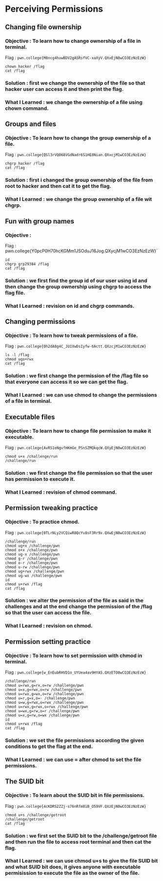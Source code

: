 # Perceiving Permissions


## Changing file ownership

### Objective : To learn how to change ownership of a file in terminal.

Flag : `pwn.college{M8ncg4huwBDV2gASRsfVC-xaXyV.QXxEjN0wCO3EzNzEzW}`

```
chown hacker /flag
cat /flag
```
### Solution : first we change the ownership of the file so that hacker user can access it and then print the flag.

### What I Learned : we change the ownership of a file using chown command.


## Groups and files

### Objective : To learn how to change the group ownership of a file.

Flag : `pwn.college{QSl3rVQ068VGdNadr6S1HE8Nian.QXxcjM1wCO3EzNzEzW}`

```
chgrp hacker /flag
cat /flag
```
### Solution : first i changed the group ownership of the file from root to hacker and then cat it to get the flag.

### What I Learned : we change the group ownership of a file wit chgrp.


## Fun with group names

### Objective : 

Flag : pwn.college{Y0pcP0H70hcKGMm1JSOduJ16Jog.QXycjM1wCO3EzNzEzW}`

```
id
chgrp grp29384 /flag
cat /flag
```
### Solution : we first find the group id of our user using id and then change the group ownership using chgrp to access the flag file.

### What I Learned : revision on id and chgrp commands.


## Changing permissions

### Objective : To learn how to tweak permissions of a file.

Flag : `pwn.college{0h2dA8g4C_JU1VwDsIyfw-6Actt.QXzcjM1wCO3EzNzEzW}`

```
ls -l /flag
chmod ugo+rwx
cat /flag
```
### Solution : we first change the permission of the /flag file so that everyone can access it so we can get the flag.

### What I Learned : we can use chmod to change the permissions of a file in terminal.


## Executable files

### Objective : To learn how to change file permission to make it executable.

Flag : `pwn.college{AvRS1eNgvfHKmGe_PSnSZMQkqcW.QXyEjN0wCO3EzNzEzW}`

```
chmod u+x /challenge/run
/challenge/run
```
### Solution : we first change the file permission so that the user has permission to execute it.

### What I Learned : revision of chmod command.


## Permission tweaking practice

### Objective : To practice chmod.

Flag : `pwn.college{0TLrNLy2VCQiwR8QcYv8sF3Rr9x.QXwEjN0wCO3EzNzEzW}`

```
/challenge/run
chmod ug+x /challenge/pwn
chmod o+x /challenge/pwn
chmod ug-x /challenge/pwn
chmod g-r /challenge/pwn
chmod o-r /challenge/pwn
chmod u-rw /challenge/pwn
chmod ug+rwx /challenge/pwn
chmod ug-wx /challenge/pwn
id
chmod u+rwx /flag
cat /flag
```
### Solution : we alter the permission of the file as said in the challenges and at the end change the permission of the /flag so that the user can access the file.

### What I Learned : revision on chmod.


## Permission setting practice

### Objective : To learn how to set permission with chmod in terminal.

Flag : `pwn.college{w_EnEubRHVD1o_UYUea4av9HYA5.QXzETO0wCO3EzNzEzW}`

```
/challenge/run
chmod u=rwx,g=rx,o=rw /challenge/pwn
chmod u=x,g=rwx,o=rw /challenge/pwn
chmod u=rwx,g=wx,o=rw /challenge/pwn
chmod u=r,g=x,o=- /challenge/pwn
chmod u=w,g=rwx,o=rwx /challenge/pwn
chmod u=rwx,g=rwx,o=rwx /challenge/pwn
chmod u=wx,g=rw,o=r /challenge/pwn
chmod u=x,g=rw,o=wx /challenge/pwn
id
chmod u+rwx /flag
cat /flag
```
### Solution : we set the file permissions according the given conditions to get the flag at the end.

### What I Learned : we can use = after chmod to set the file permissions.


## The SUID bit

### Objective : To learn about the SUID bit in file permissions.

Flag : `pwn.college{4cKDRS2ZZj-s76nRfm8iB_O59VF.QXzEjN0wCO3EzNzEzW}`

```
chmod u+s /challenge/getroot
/challenge/getroot
cat /flag
```
### Solution : we first set the SUID bit to the /challenge/getroot file and then run the file to access root terminal and then cat the flag.

### What I Learned : we can use chmod u+s to give the file SUID bit and what SUID bit does, it gives anyone with executable permisission to execute the file as the owner of the file.